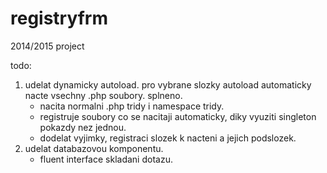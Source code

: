 # registryfrm
2014/2015 project 

todo:
1) 	udelat dynamicky autoload. 
	pro vybrane slozky autoload automaticky nacte vsechny .php soubory. 
	splneno. 
	- nacita normalni .php tridy i namespace tridy. 
	- registruje soubory co se nacitaji automaticky, diky vyuziti singleton pokazdy nez jednou. 
	* dodelat vyjimky, registraci slozek k nacteni a jejich podslozek. 
2) 	udelat databazovou komponentu. 
	* fluent interface skladani dotazu. 